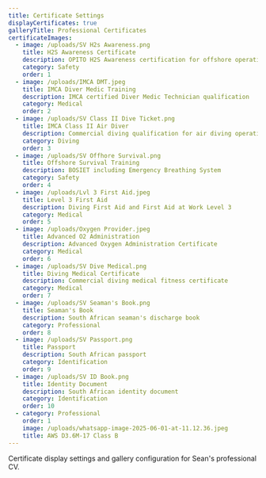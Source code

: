 ```yaml
---
title: Certificate Settings
displayCertificates: true
galleryTitle: Professional Certificates
certificateImages:
  - image: /uploads/SV H2s Awareness.png
    title: H2S Awareness Certificate
    description: OPITO H2S Awareness certification for offshore operations
    category: Safety
    order: 1
  - image: /uploads/IMCA DMT.jpeg
    title: IMCA Diver Medic Training
    description: IMCA certified Diver Medic Technician qualification
    category: Medical
    order: 2
  - image: /uploads/SV Class II Dive Ticket.png
    title: IMCA Class II Air Diver
    description: Commercial diving qualification for air diving operations
    category: Diving
    order: 3
  - image: /uploads/SV Offhore Survival.png
    title: Offshore Survival Training
    description: BOSIET including Emergency Breathing System
    category: Safety
    order: 4
  - image: /uploads/Lvl 3 First Aid.jpeg
    title: Level 3 First Aid
    description: Diving First Aid and First Aid at Work Level 3
    category: Medical
    order: 5
  - image: /uploads/Oxygen Provider.jpeg
    title: Advanced O2 Administration
    description: Advanced Oxygen Administration Certificate
    category: Medical
    order: 6
  - image: /uploads/SV Dive Medical.png
    title: Diving Medical Certificate
    description: Commercial diving medical fitness certificate
    category: Medical
    order: 7
  - image: /uploads/SV Seaman's Book.png
    title: Seaman's Book
    description: South African seaman's discharge book
    category: Professional
    order: 8
  - image: /uploads/SV Passport.png
    title: Passport
    description: South African passport
    category: Identification
    order: 9
  - image: /uploads/SV ID Book.png
    title: Identity Document
    description: South African identity document
    category: Identification
    order: 10
  - category: Professional
    order: 1
    image: /uploads/whatsapp-image-2025-06-01-at-11.12.36.jpeg
    title: AWS D3.6M-17 Class B
---
```


Certificate display settings and gallery configuration for Sean's professional CV. 
